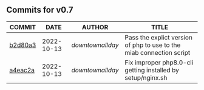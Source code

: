 ## Commits for v0.7
| COMMIT | DATE | AUTHOR | TITLE |
| ------ | ---- | ------ | ----- |
| [b2d80a3](https://github.com/downtownallday/cloudinabox/commit/b2d80a386119289d9f995e47bc9473c61da601dd) | 2022-10-13 | _downtownallday_ | Pass the explict version of php to use to the miab connection script |
| [a4eac2a](https://github.com/downtownallday/cloudinabox/commit/a4eac2a7a6d8d4fc7904c9e57b58c8b45dcb49ea) | 2022-10-13 | _downtownallday_ | Fix improper php8.0-cli getting installed by setup/nginx.sh |
